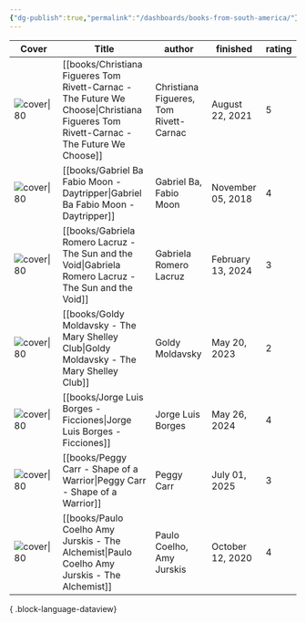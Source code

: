 ```yaml
---
{"dg-publish":true,"permalink":"/dashboards/books-from-south-america/"}
---
```



| Cover                                                                                                                         | Title                                                                                                                                   | author                                 | finished          | rating |
| ----------------------------------------------------------------------------------------------------------------------------- | --------------------------------------------------------------------------------------------------------------------------------------- | -------------------------------------- | ----------------- | ------ |
| ![cover\|80](http://books.google.com/books/content?id=oEqwDwAAQBAJ&printsec=frontcover&img=1&zoom=1&edge=curl&source=gbs_api) | [[books/Christiana Figueres Tom Rivett-Carnac - The Future We Choose\|Christiana Figueres Tom Rivett-Carnac - The Future We Choose]] | Christiana Figueres, Tom Rivett-Carnac | August 22, 2021   | 5      |
| ![cover\|80](http://books.google.com/books/content?id=YS7fAAAAQBAJ&printsec=frontcover&img=1&zoom=1&edge=curl&source=gbs_api) | [[books/Gabriel Ba Fabio Moon - Daytripper\|Gabriel Ba Fabio Moon - Daytripper]]                                                     | Gabriel Ba, Fabio Moon                 | November 05, 2018 | 4      |
| ![cover\|80](http://books.google.com/books/content?id=83lkEAAAQBAJ&printsec=frontcover&img=1&zoom=1&edge=curl&source=gbs_api) | [[books/Gabriela Romero Lacruz - The Sun and the Void\|Gabriela Romero Lacruz - The Sun and the Void]]                               | Gabriela Romero Lacruz                 | February 13, 2024 | 3      |
| ![cover\|80](http://books.google.com/books/content?id=Ley3DwAAQBAJ&printsec=frontcover&img=1&zoom=1&edge=curl&source=gbs_api) | [[books/Goldy Moldavsky - The Mary Shelley Club\|Goldy Moldavsky - The Mary Shelley Club]]                                           | Goldy Moldavsky                        | May 20, 2023      | 2      |
| ![cover\|80](http://books.google.com/books/content?id=-VdAAQAAIAAJ&printsec=frontcover&img=1&zoom=1&source=gbs_api)           | [[books/Jorge Luis Borges - Ficciones\|Jorge Luis Borges - Ficciones]]                                                               | Jorge Luis Borges                      | May 26, 2024      | 4      |
| ![cover\|80](http://books.google.com/books/content?id=iyMJzgEACAAJ&printsec=frontcover&img=1&zoom=1&source=gbs_api)           | [[books/Peggy Carr - Shape of a Warrior\|Peggy Carr - Shape of a Warrior]]                                                           | Peggy Carr                             | July 01, 2025     | 3      |
| ![cover\|80](http://books.google.com/books/content?id=orkBswEACAAJ&printsec=frontcover&img=1&zoom=1&source=gbs_api)           | [[books/Paulo Coelho Amy Jurskis - The Alchemist\|Paulo Coelho Amy Jurskis - The Alchemist]]                                         | Paulo Coelho, Amy Jurskis              | October 12, 2020  | 4      |

{ .block-language-dataview}